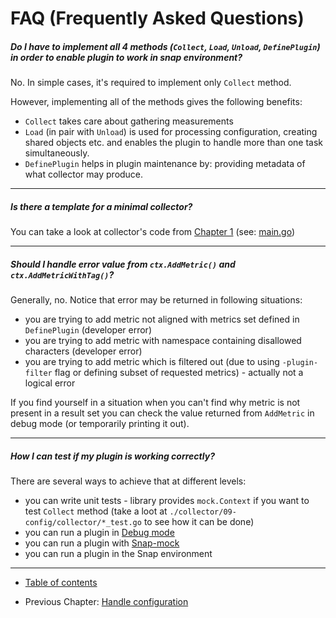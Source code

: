# FAQ (Frequently Asked Questions)

##### Do I have to implement all 4 methods (`Collect`, `Load`, `Unload`, `DefinePlugin`) in order to enable plugin to work in snap environment?

No. In simple cases, it's required to implement only `Collect` method.

However, implementing all of the methods gives the following benefits:
- `Collect` takes care about gathering measurements
- `Load` (in pair with `Unload`) is used for processing configuration, creating shared objects etc. and enables the plugin to handle more than one task simultaneously.
- `DefinePlugin` helps in plugin maintenance by: providing metadata of what collector may produce.

----

##### Is there a template for a minimal collector?

You can take a look at collector's code from [Chapter 1](/v2/tutorial/01-simple/README.md) (see: [main.go](/v2/tutorial/01-simple/main.go))

----

##### Should I handle error value from `ctx.AddMetric()` and `ctx.AddMetricWithTag()`?

Generally, no. 
Notice that error may be returned in following situations:
- you are trying to add metric not aligned with metrics set defined in `DefinePlugin` (developer error)
- you are trying to add metric with namespace containing disallowed characters (developer error) 
- you are trying to add metric which is filtered out (due to using `-plugin-filter` flag or defining subset of requested metrics) - actually not a logical error 

If you find yourself in a situation when you can't find why metric is not present in a result set you can check the value returned from `AddMetric` in debug mode (or temporarily printing it out).

----

##### How I can test if my plugin is working correctly?

There are several ways to achieve that at different levels:
- you can write unit tests - library provides `mock.Context` if you want to test `Collect` method (take a loot at `./collector/09-config/collector/*_test.go` to see how it can be done)
- you can run a plugin in [Debug mode](https://github.com/librato/snap-plugin-lib-go/tree/ao-12231-tutorial_ch89/tutorial/02-testing#debug-mode)
- you can run a plugin with [Snap-mock](https://github.com/librato/snap-plugin-lib-go/tree/ao-12231-tutorial_ch89/tutorial/02-testing#running-plugin-with-snap-mock)
- you can run a plugin in the Snap environment

----

* [Table of contents](/v2/tutorial/README.md)
- Previous Chapter: [Handle configuration](/v2/tutorial/09-config/README.md)
